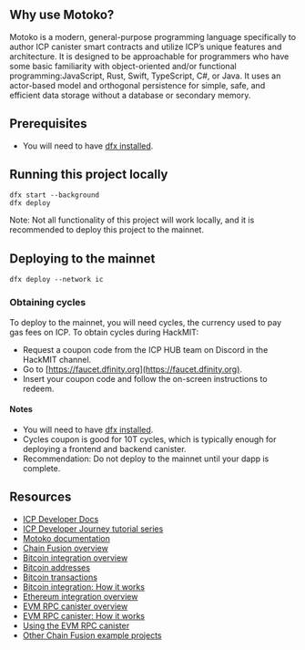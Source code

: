 

## Why use Motoko?

Motoko is a modern, general-purpose programming language specifically to author ICP canister smart contracts and utilize ICP’s unique features and architecture. It is designed to be approachable for programmers who have some basic familiarity with object-oriented and/or functional programming:JavaScript, Rust, Swift, TypeScript, C#, or Java. It uses an actor-based model and orthogonal persistence for simple, safe, and efficient data storage without a database or secondary memory.

## Prerequisites

- You will need to have [dfx installed](https://internetcomputer.org/docs/current/developer-docs/getting-started/install/#installing-dfx-via-dfxvm).

## Running this project locally

```
dfx start --background
dfx deploy
```

Note: Not all functionality of this project will work locally, and it is recommended to deploy this project to the mainnet.

## Deploying to the mainnet

```
dfx deploy --network ic
```

### Obtaining cycles

To deploy to the mainnet, you will need cycles, the currency used to pay gas fees on ICP. To obtain cycles during HackMIT:

- Request a coupon code from the ICP HUB team on Discord in the HackMIT channel.
- Go to [https://faucet.dfinity.org](https://faucet.dfinity.org).
- Insert your coupon code and follow the on-screen instructions to redeem.

#### Notes
- You will need to have [dfx installed](https://internetcomputer.org/docs/current/developer-docs/getting-started/install/#installing-dfx-via-dfxvm).
- Cycles coupon is good for 10T cycles, which is typically enough for deploying a frontend and backend canister.
- Recommendation: Do not deploy to the mainnet until your dapp is complete.

## Resources 

- [ICP Developer Docs](https://internetcomputer.org/docs/current/developer-docs/getting-started/overview-of-icp)
- [ICP Developer Journey tutorial series](https://internetcomputer.org/docs/current/tutorials/developer-journey/)
- [Motoko documentation](https://internetcomputer.org/docs/current/motoko/main/getting-started/motoko-introduction)
- [Chain Fusion overview](https://internetcomputer.org/docs/current/developer-docs/multi-chain/overview)
- [Bitcoin integration overview](https://internetcomputer.org/docs/current/developer-docs/multi-chain/bitcoin/overview)
- [Bitcoin addresses](https://internetcomputer.org/docs/current/developer-docs/multi-chain/bitcoin/using-btc/generate-addresses)
- [Bitcoin transactions](https://internetcomputer.org/docs/current/developer-docs/multi-chain/bitcoin/using-btc/create-transactions)
- [Bitcoin integration: How it works](https://internetcomputer.org/docs/current/references/bitcoin-how-it-works)
- [Ethereum integration overview](https://internetcomputer.org/docs/current/developer-docs/multi-chain/ethereum/overview)
- [EVM RPC canister overview](https://internetcomputer.org/docs/current/developer-docs/multi-chain/ethereum/evm-rpc/overview)
- [EVM RPC canister: How it works](https://internetcomputer.org/docs/current/developer-docs/multi-chain/ethereum/evm-rpc/how-it-works)
- [Using the EVM RPC canister](https://internetcomputer.org/docs/current/developer-docs/multi-chain/ethereum/evm-rpc/evm-rpc-canister)
- [Other Chain Fusion example projects](https://internetcomputer.org/docs/current/developer-docs/multi-chain/examples)
